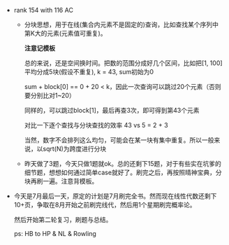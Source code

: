*	rank 154 with 116 AC

	*	分块思想，用于在线(集合内元素不是固定的)查询，比如查找某个序列中第K大的元素(元素值可重复)。

		**注意记模板**

		总的来说，还是空间换时间。把数的范围分成好几个区间，比如把[1, 100]平均分成5块(假设不重复), k = 43, sum初始为0

		sum + block[0] == 0 + 20 < k，因此一次查询可以跳过20个元素（否则要分别比对1~20）

		同样的，可以跳过block[1]，最后再查3次，即可得到第43个元素

		对比一下逐个查找与分块查找的效率 43 vs 5 = 2 + 3

		当然，数字不会排列这么均匀，可能会在某一块有集中重复。所以一般来说，以sqrt(N)为跨度进行分块

	*	昨天做了3题，今天只做1题就ok。总的还剩下15题，对于有些实在坑爹的细节题，想想如何通过简单case就好了。刷完之后，再按照晴神宝典，分块再刷一遍。注意背模板。

*	今天是7月最后一天，原定的计划是7月刷完全书。然而现在线性代数还剩下10+页，争取在8月开始之前刷完线代，然后用1个星期刷完概率论。

	然后开始第二轮复习，刷题与总结。

	ps: HB to HP & NL & Rowling